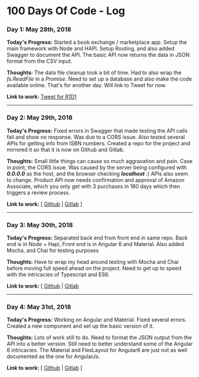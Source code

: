 # 100 Days Of Code - Log

### Day 1: May 28th, 2018
**Today's Progress:** Started a book exchange / marketplace app. Setup the main framework with Node and HAPI. Setup Routing, and also added Swagger to document the API.  The basic API now returns the data in JSON format from the CSV input.

**Thoughts:**
The data file cleanup took a bit of time. Had to also wrap the _fs.ReadFile_ in a _Promise_. Need to set up a database and also make the code available online. That's for another day. Will link to Tweet for now.

**Link to work:** [Tweet for R1D1](http://bit.ly/2xm5qiG)

---
### Day 2: May 29th, 2018
**Today's Progress:** Fixed errors in Swagger that made testing the API calls fail and show no response. Was due to a CORS issue. Also tested several APIs for getting info from ISBN numbers. Created a repo for the project and mirrored it so that it is now on Github and Gitlab.

**Thoughts:** Small little things can cause so much aggravation and pain. Case in point, the CORS issue. Was caused by the server being configured with **_0.0.0.0_** as the host, and the browser checking **_localhost_** :) APIs also seem to change. Product API now needs confirmation and approval of Amazon Associate, which you only get with 3 purchases in 180 days which then triggers a review process.

**Link to work:** [ [Github](http://bit.ly/2snBVYg) | [Gitlab](http://bit.ly/2H4F3NQ) ]

---
### Day 3: May 30th, 2018
**Today's Progress:** Separated back end from front end in same repo. Back end is in Node + Hapi, Front end is in Angular 6 and Material. Also added Mocha, and Chai for testing purposes

**Thoughts:** Have to wrap my head around testing with Mocha and Chai before moving full speed ahead on the project. Need to get up to speed with the intricacies of Typescript and ES6.

**Link to work:** [ [Github](http://bit.ly/2snBVYg) | [Gitlab](http://bit.ly/2H4F3NQ) 

---
### Day 4: May 31st, 2018
**Today's Progress:** Working on Angular and Material. Fixed several errors. Created a new component and set up the basic version of it.

**Thoughts:** Lots of work still to do. Need to format the JSON output from the API into a better version. Still need to better understand some of the Angular 6 intricacies. The Material and FlexLayout for Angular6 are just not as well documented as the one for AngularJs.

**Link to work:** [ [Github](http://bit.ly/2snBVYg) | [Gitlab](http://bit.ly/2H4F3NQ) ]